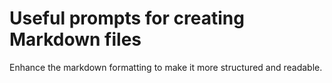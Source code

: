 # Useful prompts for creating Markdown files

Enhance the markdown formatting to make it more structured and readable.

